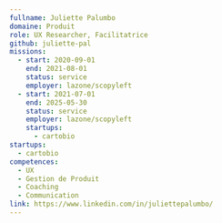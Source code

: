 ```yaml
---
fullname: Juliette Palumbo
domaine: Produit
role: UX Researcher, Facilitatrice
github: juliette-pal
missions:
  - start: 2020-09-01
    end: 2021-08-01
    status: service
    employer: lazone/scopyleft
  - start: 2021-07-01
    end: 2025-05-30
    status: service
    employer: lazone/scopyleft
    startups:
      - cartobio
startups:
  - cartobio
competences:
  - UX
  - Gestion de Produit
  - Coaching
  - Communication
link: https://www.linkedin.com/in/juliettepalumbo/
---
```

